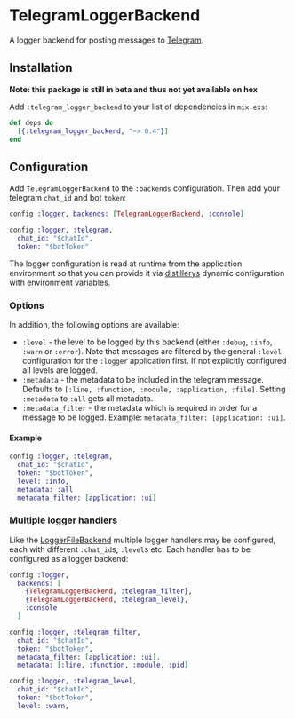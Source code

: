 # TelegramLoggerBackend

A logger backend for posting messages to [Telegram]( https://telegram.org/).

## Installation

**Note: this package is still in beta and thus not yet available on hex**

Add `:telegram_logger_backend` to your list of dependencies in `mix.exs`:

```elixir
def deps do
  [{:telegram_logger_backend, "~> 0.4"}]
end
```

## Configuration

Add `TelegramLoggerBackend` to the `:backends` configuration. Then add your
telegram `chat_id` and bot `token`:

```elixir
config :logger, backends: [TelegramLoggerBackend, :console]

config :logger, :telegram,
  chat_id: "$chatId",
  token: "$botToken"
```

The logger configuration is read at runtime from the application environment so
that you can provide it via
[distillerys](https://github.com/bitwalker/distillery) dynamic configuration
with environment variables.

### Options

In addition, the following options are available:

  * `:level` - the level to be logged by this backend (either `:debug`,
    `:info`, `:warn` or `:error`). Note that messages are filtered by the
    general `:level` configuration for the `:logger` application first. If not
    explicitly configured all levels are logged.
  * `:metadata` - the metadata to be included in the telegram message. Defaults
    to  `[:line, :function, :module, :application, :file]`. Setting `:metadata`
    to `:all` gets all metadata.
  * `:metadata_filter` - the metadata which is required in order for a message
    to be logged. Example: `metadata_filter: [application: :ui]`.


#### Example

```elixir
config :logger, :telegram,
  chat_id: "$chatId",
  token: "$botToken",
  level: :info,
  metadata: :all
  metadata_filter: [application: :ui]
```

### Multiple logger handlers

Like the
[LoggerFileBackend](https://github.com/onkel-dirtus/logger_file_backend)
multiple logger handlers may be configured, each with different `:chat_id`s,
`:level`s etc. Each handler has to be configured as a logger backend:

```elixir
config :logger,
  backends: [
    {TelegramLoggerBackend, :telegram_filter},
    {TelegramLoggerBackend, :telegram_level},
    :console
  ]

config :logger, :telegram_filter,
  chat_id: "$chatId",
  token: "$botToken",
  metadata_filter: [application: :ui],
  metadata: [:line, :function, :module, :pid]

config :logger, :telegram_level,
  chat_id: "$chatId",
  token: "$botToken",
  level: :warn,
```
